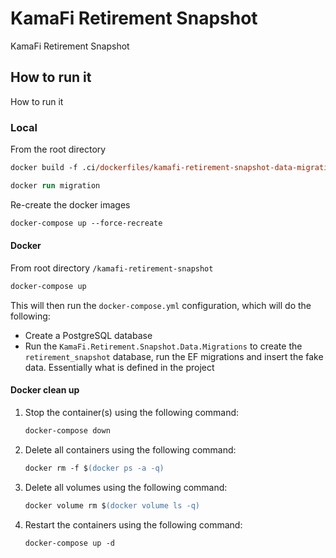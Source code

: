 # KamaFi Retirement Snapshot

KamaFi Retirement Snapshot

## How to run it

How to run it

### Local

From the root directory

```ps
docker build -f .ci/dockerfiles/kamafi-retirement-snapshot-data-migrations-local.dockerfile -t kamafi-retirement-snapshot_data_migration .
```

```ps
docker run migration
```

Re-create the docker images

```ps
docker-compose up --force-recreate
```

#### Docker

From root directory `/kamafi-retirement-snapshot`

```ps
docker-compose up
```

This will then run the `docker-compose.yml` configuration, which will do the following:

- Create a PostgreSQL database
- Run the `KamaFi.Retirement.Snapshot.Data.Migrations` to create the `retirement_snapshot` database, run the EF migrations and insert the fake data. Essentially what is defined in the project

#### Docker clean up

1. Stop the container(s) using the following command:

    ```ps
    docker-compose down
    ```

2. Delete all containers using the following command:

    ```ps
    docker rm -f $(docker ps -a -q)
    ```

3. Delete all volumes using the following command:

    ```ps
    docker volume rm $(docker volume ls -q)
    ```

4. Restart the containers using the following command:

    ```ps
    docker-compose up -d
    ```
